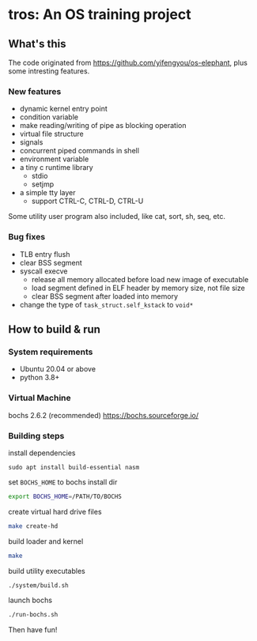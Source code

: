 # tros: An OS training project

## What's this
The code originated from <https://github.com/yifengyou/os-elephant>, plus some intresting features.

### New features
* dynamic kernel entry point
* condition variable
* make reading/writing of pipe as blocking operation
* virtual file structure
* signals
* concurrent piped commands in shell
* environment variable
* a tiny c runtime library
    * stdio
    * setjmp
* a simple tty layer
    * support CTRL-C, CTRL-D, CTRL-U

Some utility user program also included, like cat, sort, sh, seq, etc.

### Bug fixes
* TLB entry flush
* clear BSS segment
* syscall execve
    * release all memory allocated before load new image of executable
    * load segment defined in ELF header by memory size, not file size
    * clear BSS segment after loaded into memory
* change the type of `task_struct.self_kstack` to `void*`


## How to build & run

### System requirements

* Ubuntu 20.04 or above
* python 3.8+

### Virtual Machine

bochs 2.6.2 (recommended) <https://bochs.sourceforge.io/>

### Building steps

install dependencies

```
sudo apt install build-essential nasm
```

set `BOCHS_HOME` to bochs install dir

```bash
export BOCHS_HOME=/PATH/TO/BOCHS
```

create virtual hard drive files

```bash
make create-hd
```

build loader and kernel

```bash
make
```

build utility executables
```bash
./system/build.sh
```

launch bochs
```bash
./run-bochs.sh
```

Then have fun!